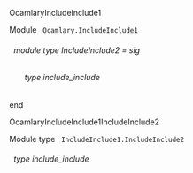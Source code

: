 OcamlaryIncludeInclude1

 Module `` Ocamlary.IncludeInclude1`` 
<a id="module-type-IncludeInclude2"></a>
###### &nbsp; module type IncludeInclude2 = sig

<a id="type-include_include"></a>
###### &nbsp; &nbsp; &nbsp; &nbsp;type include_include


end


OcamlaryIncludeInclude1IncludeInclude2

 Module type `` IncludeInclude1.IncludeInclude2`` 
<a id="type-include_include"></a>
###### &nbsp; type include_include

